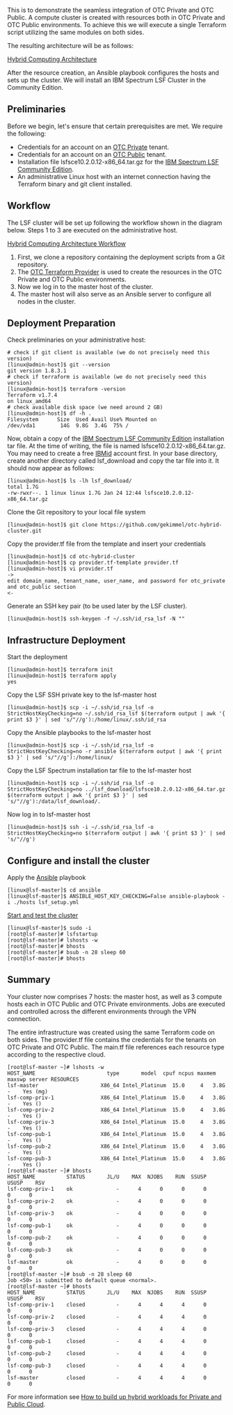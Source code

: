 
This is to demonstrate the seamless integration of OTC Private and OTC Public. A compute cluster is created with resources both in OTC Private and OTC Public environments. To achieve this we will execute a single Terraform script utilizing the same modules on both sides.

The resulting architecture will be as follows:

[Hybrid Computing Architecture](res/Hybrid-Computing-Architecture.png)

After the resource creation, an Ansible playbook configures the hosts and sets up the cluster. We will install an IBM Spectrum LSF Cluster in the Community Edition.

## Preliminaries

Before we begin, let's ensure that certain prerequisites are met. We require the following:

- Credentials for an account on an [OTC Private](https://www.open-telekom-cloud.com/de/produkte-services/private-cloud) tenant.
- Credentials for an account on an [OTC Public](https://www.open-telekom-cloud.com/) tenant.
- Installation file lsfsce10.2.0.12-x86_64.tar.gz for the [IBM Spectrum LSF Community Edition](https://www.ibm.com/support/pages/where-do-i-download-lsf-community-edition).
- An administrative Linux host with an internet connection having the Terraform binary and git client installed.

## Workflow

The LSF cluster will be set up following the workflow shown in the diagram below. Steps 1 to 3 are executed on the administrative host.

[Hybrid Computing Architecture Workflow](res/Hybrid-Computing-Architecture-Workflow.png)

1. First, we clone a repository containing the deployment scripts from a Git repository.
2. The [OTC Terraform Provider](https://registry.terraform.io/providers/opentelekomcloud/opentelekomcloud/latest/docs) is used to create the resources in the OTC Private and OTC Public environments.
3. Now we log in to the master host of the cluster.
4. The master host will also serve as an Ansible server to configure all nodes in the cluster.

## Deployment Preparation

Check preliminaries on your administrative host:

```
# check if git client is available (we do not precisely need this version)
[linux@admin-host]$ git --version
git version 1.8.3.1
# check if terraform is available (we do not precisely need this version)
[linux@admin-host]$ terraform -version
Terraform v1.7.4
on linux_amd64
# check available disk space (we need around 2 GB)
[linux@admin-host]$ df -h .
Filesystem      Size  Used Avail Use% Mounted on
/dev/vda1        14G  9.8G  3.4G  75% /
```

Now, obtain a copy of the [IBM Spectrum LSF Community Edition](https://www.ibm.com/support/pages/where-do-i-download-lsf-community-edition) installation tar file. At the time of writing, the file is named lsfsce10.2.0.12-x86_64.tar.gz. You may need to create a free [IBMid](https://www.ibm.com/account/reg/us-en/signup) account first. In your base directory, create another directory called lsf_download and copy the tar file into it. It should now appear as follows:

```
[linux@admin-host]$ ls -lh lsf_download/
total 1.7G
-rw-rwxr--. 1 linux linux 1.7G Jan 24 12:44 lsfsce10.2.0.12-x86_64.tar.gz
```

Clone the Git repository to your local file system

```
[linux@admin-host]$ git clone https://github.com/gekimmel/otc-hybrid-cluster.git
```

Copy the provider.tf file from the template and insert your credentials

```
[linux@admin-host]$ cd otc-hybrid-cluster
[linux@admin-host]$ cp provider.tf-template provider.tf
[linux@admin-host]$ vi provider.tf
->
edit domain_name, tenant_name, user_name, and password for otc_private and otc_public section
<-
```

Generate an SSH key pair (to be used later by the LSF cluster).

```
[linux@admin-host]$ ssh-keygen -f ~/.ssh/id_rsa_lsf -N ""
```

## Infrastructure Deployment

Start the deployment

```
[linux@admin-host]$ terraform init
[linux@admin-host]$ terraform apply
yes
```

Copy the LSF SSH private key to the lsf-master host

```
[linux@admin-host]$ scp -i ~/.ssh/id_rsa_lsf -o StrictHostKeyChecking=no ~/.ssh/id_rsa_lsf $(terraform output | awk '{ print $3 }' | sed 's/"//g'):/home/linux/.ssh/id_rsa
```

Copy the Ansible playbooks to the lsf-master host

```
[linux@admin-host]$ scp -i ~/.ssh/id_rsa_lsf -o StrictHostKeyChecking=no -r ansible $(terraform output | awk '{ print $3 }' | sed 's/"//g'):/home/linux/
```

Copy the LSF Spectrum installation tar file to the lsf-master host

```
[linux@admin-host]$ scp -i ~/.ssh/id_rsa_lsf -o StrictHostKeyChecking=no ../lsf_download/lsfsce10.2.0.12-x86_64.tar.gz $(terraform output | awk '{ print $3 }' | sed 's/"//g'):/data/lsf_download/.
```

Now log in to lsf-master host

```
[linux@admin-host]$ ssh -i ~/.ssh/id_rsa_lsf -o StrictHostKeyChecking=no $(terraform output | awk '{ print $3 }' | sed 's/"//g')
```

## Configure and install the cluster

Apply the [Ansible](https://www.ansible.com/) playbook

```
[linux@lsf-master]$ cd ansible
[linux@lsf-master]$ ANSIBLE_HOST_KEY_CHECKING=False ansible-playbook -i ./hosts lsf_setup.yml
```

[Start and test the cluster](https://www.ibm.com/docs/en/spectrum-lsf/10.1.0?topic=reference)

```
[linux@lsf-master]$ sudo -i
[root@lsf-master]# lsfstartup
[root@lsf-master]# lshosts -w
[root@lsf-master]# bhosts
[root@lsf-master]# bsub -n 28 sleep 60
[root@lsf-master]# bhosts
```

## Summary

Your cluster now comprises 7 hosts: the master host, as well as 3 compute hosts each in OTC Public and OTC Private environments. Jobs are executed and controlled across the different environments through the VPN connection.

The entire infrastructure was created using the same Terraform code on both sides. The provider.tf file contains the credentials for the tenants on OTC Private and OTC Public. The main.tf file references each resource type according to the respective cloud.
 
```
[root@lsf-master ~]# lshosts -w
HOST_NAME                       type       model  cpuf ncpus maxmem maxswp server RESOURCES
lsf-master                    X86_64 Intel_Platinum  15.0     4   3.8G      -    Yes (mg)
lsf-comp-priv-1               X86_64 Intel_Platinum  15.0     4   3.8G      -    Yes ()
lsf-comp-priv-2               X86_64 Intel_Platinum  15.0     4   3.8G      -    Yes ()
lsf-comp-priv-3               X86_64 Intel_Platinum  15.0     4   3.8G      -    Yes ()
lsf-comp-pub-1                X86_64 Intel_Platinum  15.0     4   3.8G      -    Yes ()
lsf-comp-pub-2                X86_64 Intel_Platinum  15.0     4   3.8G      -    Yes ()
lsf-comp-pub-3                X86_64 Intel_Platinum  15.0     4   3.8G      -    Yes ()
[root@lsf-master ~]# bhosts
HOST_NAME          STATUS       JL/U    MAX  NJOBS    RUN  SSUSP  USUSP    RSV
lsf-comp-priv-1    ok              -      4      0      0      0      0      0
lsf-comp-priv-2    ok              -      4      0      0      0      0      0
lsf-comp-priv-3    ok              -      4      0      0      0      0      0
lsf-comp-pub-1     ok              -      4      0      0      0      0      0
lsf-comp-pub-2     ok              -      4      0      0      0      0      0
lsf-comp-pub-3     ok              -      4      0      0      0      0      0
lsf-master         ok              -      4      0      0      0      0      0
[root@lsf-master ~]# bsub -n 28 sleep 60
Job <50> is submitted to default queue <normal>.
[root@lsf-master ~]# bhosts
HOST_NAME          STATUS       JL/U    MAX  NJOBS    RUN  SSUSP  USUSP    RSV
lsf-comp-priv-1    closed          -      4      4      4      0      0      0
lsf-comp-priv-2    closed          -      4      4      4      0      0      0
lsf-comp-priv-3    closed          -      4      4      4      0      0      0
lsf-comp-pub-1     closed          -      4      4      4      0      0      0
lsf-comp-pub-2     closed          -      4      4      4      0      0      0
lsf-comp-pub-3     closed          -      4      4      4      0      0      0
lsf-master         closed          -      4      4      4      0      0      0
```

For more information see [How to build up hybrid workloads for Private and Public Cloud](https://community.open-telekom-cloud.com/community?id=community_blog&sys_id=6c05e1e0b77c4e10d15aa7b16b8c020d).